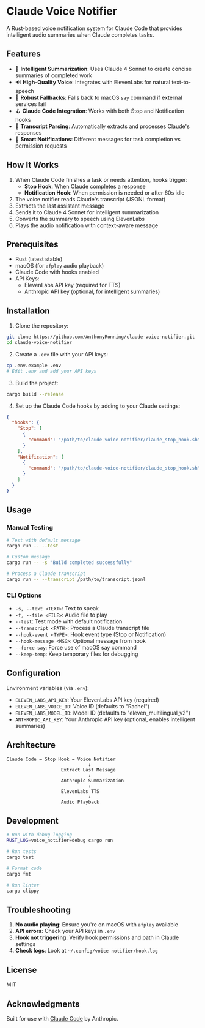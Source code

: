 # Claude Voice Notifier

A Rust-based voice notification system for Claude Code that provides intelligent audio summaries when Claude completes tasks.

## Features

- 🎯 **Intelligent Summarization**: Uses Claude 4 Sonnet to create concise summaries of completed work
- 🔊 **High-Quality Voice**: Integrates with ElevenLabs for natural text-to-speech
- 🔄 **Robust Fallbacks**: Falls back to macOS `say` command if external services fail
- 🪝 **Claude Code Integration**: Works with both Stop and Notification hooks
- 📝 **Transcript Parsing**: Automatically extracts and processes Claude's responses
- 🔔 **Smart Notifications**: Different messages for task completion vs permission requests

## How It Works

1. When Claude Code finishes a task or needs attention, hooks trigger:
   - **Stop Hook**: When Claude completes a response
   - **Notification Hook**: When permission is needed or after 60s idle
2. The voice notifier reads Claude's transcript (JSONL format)
3. Extracts the last assistant message
4. Sends it to Claude 4 Sonnet for intelligent summarization
5. Converts the summary to speech using ElevenLabs
6. Plays the audio notification with context-aware message

## Prerequisites

- Rust (latest stable)
- macOS (for `afplay` audio playback)
- Claude Code with hooks enabled
- API Keys:
  - ElevenLabs API key (required for TTS)
  - Anthropic API key (optional, for intelligent summaries)

## Installation

1. Clone the repository:
```bash
git clone https://github.com/AnthonyRonning/claude-voice-notifier.git
cd claude-voice-notifier
```

2. Create a `.env` file with your API keys:
```bash
cp .env.example .env
# Edit .env and add your API keys
```

3. Build the project:
```bash
cargo build --release
```

4. Set up the Claude Code hooks by adding to your Claude settings:
```json
{
  "hooks": {
    "Stop": [
      {
        "command": "/path/to/claude-voice-notifier/claude_stop_hook.sh"
      }
    ],
    "Notification": [
      {
        "command": "/path/to/claude-voice-notifier/claude_stop_hook.sh"
      }
    ]
  }
}
```

## Usage

### Manual Testing
```bash
# Test with default message
cargo run -- --test

# Custom message
cargo run -- -s "Build completed successfully"

# Process a Claude transcript
cargo run -- --transcript /path/to/transcript.jsonl
```

### CLI Options
- `-s, --text <TEXT>`: Text to speak
- `-f, --file <FILE>`: Audio file to play
- `--test`: Test mode with default notification
- `--transcript <PATH>`: Process a Claude transcript file
- `--hook-event <TYPE>`: Hook event type (Stop or Notification)
- `--hook-message <MSG>`: Optional message from hook
- `--force-say`: Force use of macOS say command
- `--keep-temp`: Keep temporary files for debugging

## Configuration

Environment variables (via `.env`):
- `ELEVEN_LABS_API_KEY`: Your ElevenLabs API key (required)
- `ELEVEN_LABS_VOICE_ID`: Voice ID (defaults to "Rachel")
- `ELEVEN_LABS_MODEL_ID`: Model ID (defaults to "eleven_multilingual_v2")
- `ANTHROPIC_API_KEY`: Your Anthropic API key (optional, enables intelligent summaries)

## Architecture

```
Claude Code → Stop Hook → Voice Notifier
                              ↓
                    Extract Last Message
                              ↓
                    Anthropic Summarization
                              ↓
                    ElevenLabs TTS
                              ↓
                    Audio Playback
```

## Development

```bash
# Run with debug logging
RUST_LOG=voice_notifier=debug cargo run

# Run tests
cargo test

# Format code
cargo fmt

# Run linter
cargo clippy
```

## Troubleshooting

1. **No audio playing**: Ensure you're on macOS with `afplay` available
2. **API errors**: Check your API keys in `.env`
3. **Hook not triggering**: Verify hook permissions and path in Claude settings
4. **Check logs**: Look at `~/.config/voice-notifier/hook.log`

## License

MIT

## Acknowledgments

Built for use with [Claude Code](https://claude.ai/code) by Anthropic.